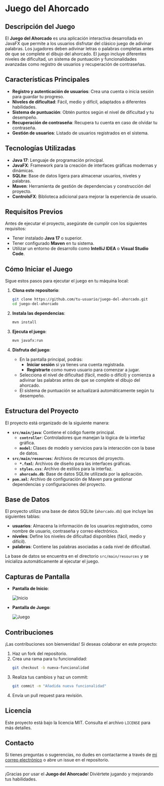 # Juego del Ahorcado

## Descripción del Juego
El **Juego del Ahorcado** es una aplicación interactiva desarrollada en JavaFX que permite a los usuarios disfrutar del clásico juego de adivinar palabras. Los jugadores deben adivinar letras o palabras completas antes de que se complete el dibujo del ahorcado. El juego incluye diferentes niveles de dificultad, un sistema de puntuación y funcionalidades avanzadas como registro de usuarios y recuperación de contraseñas.

## Características Principales
- **Registro y autenticación de usuarios**: Crea una cuenta o inicia sesión para guardar tu progreso.
- **Niveles de dificultad**: Fácil, medio y difícil, adaptados a diferentes habilidades.
- **Sistema de puntuación**: Obtén puntos según el nivel de dificultad y tu desempeño.
- **Recuperación de contraseña**: Recupera tu cuenta en caso de olvidar tu contraseña.
- **Gestión de usuarios**: Listado de usuarios registrados en el sistema.

## Tecnologías Utilizadas
- **Java 17**: Lenguaje de programación principal.
- **JavaFX**: Framework para la creación de interfaces gráficas modernas y dinámicas.
- **SQLite**: Base de datos ligera para almacenar usuarios, niveles y palabras.
- **Maven**: Herramienta de gestión de dependencias y construcción del proyecto.
- **ControlsFX**: Biblioteca adicional para mejorar la experiencia de usuario.

## Requisitos Previos
Antes de ejecutar el proyecto, asegúrate de cumplir con los siguientes requisitos:
- Tener instalado **Java 17** o superior.
- Tener configurado **Maven** en tu sistema.
- Utilizar un entorno de desarrollo como **IntelliJ IDEA** o **Visual Studio Code**.

## Cómo Iniciar el Juego
Sigue estos pasos para ejecutar el juego en tu máquina local:

1. **Clona este repositorio**:
   ```bash
   git clone https://github.com/tu-usuario/juego-del-ahorcado.git
   cd juego-del-ahorcado
   ```

2. **Instala las dependencias**:
   ```bash
   mvn install
   ```

3. **Ejecuta el juego**:
   ```bash
   mvn javafx:run
   ```

4. **Disfruta del juego**:
   - En la pantalla principal, podrás:
     - **Iniciar sesión** si ya tienes una cuenta registrada.
     - **Registrarte** como nuevo usuario para comenzar a jugar.
   - Selecciona el nivel de dificultad (fácil, medio o difícil) y comienza a adivinar las palabras antes de que se complete el dibujo del ahorcado.
   - El sistema de puntuación se actualizará automáticamente según tu desempeño.

## Estructura del Proyecto
El proyecto está organizado de la siguiente manera:

- **`src/main/java`**: Contiene el código fuente principal.
  - **`controller`**: Controladores que manejan la lógica de la interfaz gráfica.
  - **`model`**: Clases de modelo y servicios para la interacción con la base de datos.
- **`src/main/resources`**: Archivos de recursos del proyecto.
  - **`*.fxml`**: Archivos de diseño para las interfaces gráficas.
  - **`styles.css`**: Archivo de estilos para la interfaz.
  - **`ahorcado.db`**: Base de datos SQLite utilizada por la aplicación.
- **`pom.xml`**: Archivo de configuración de Maven para gestionar dependencias y configuraciones del proyecto.

## Base de Datos
El proyecto utiliza una base de datos SQLite (`ahorcado.db`) que incluye las siguientes tablas:

- **usuarios**: Almacena la información de los usuarios registrados, como nombre de usuario, contraseña y correo electrónico.
- **niveles**: Define los niveles de dificultad disponibles (fácil, medio y difícil).
- **palabras**: Contiene las palabras asociadas a cada nivel de dificultad.

La base de datos se encuentra en el directorio `src/main/resources` y se inicializa automáticamente al ejecutar el juego.

## Capturas de Pantalla 

- **Pantalla de Inicio**:

  ![Inicio](doc/img/incio.png)

- **Pantalla de Juego**:

  ![Juego](doc/img/juego.png)

## Contribuciones
¡Las contribuciones son bienvenidas! Si deseas colaborar en este proyecto:
1. Haz un fork del repositorio.
2. Crea una rama para tu funcionalidad:
   ```bash
   git checkout -b nueva-funcionalidad
   ```
3. Realiza tus cambios y haz un commit:
   ```bash
   git commit -m "Añadida nueva funcionalidad"
   ```
4. Envía un pull request para revisión.

## Licencia
Este proyecto está bajo la licencia MIT. Consulta el archivo `LICENSE` para más detalles.

## Contacto
Si tienes preguntas o sugerencias, no dudes en contactarme a través de [mi correo electrónico](mailto:tu-correo@ejemplo.com) o abre un issue en el repositorio.

---

¡Gracias por usar el **Juego del Ahorcado**! Diviértete jugando y mejorando tus habilidades.